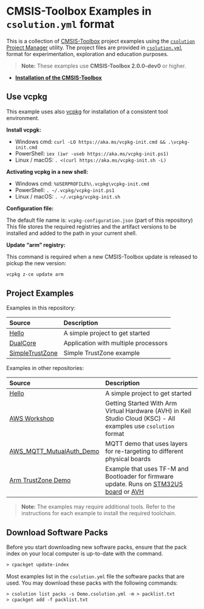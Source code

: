 # CMSIS-Toolbox Examples in `csolution.yml` format

This is a collection of [CMSIS-Toolbox](https://github.com/Open-CMSIS-Pack/devtools/blob/main/tools/README.md) project examples using the [`csolution` Project Manager](https://github.com/Open-CMSIS-Pack/devtools/blob/main/tools/projmgr/docs/Manual/Overview.md) utility.  The project files are provided in [`csolution.yml`](https://github.com/Open-CMSIS-Pack/devtools/blob/main/tools/projmgr/docs/Manual/Overview.md#yml-input-format) format for experimentation, exploration and education purposes.

> **Note:** These examples use **CMSIS-Toolbox 2.0.0-dev0** or higher.
> 
- [**Installation of the CMSIS-Toolbox**](https://github.com/Open-CMSIS-Pack/devtools/tree/main/tools#download-and-install)

## Use vcpkg

This example uses also [vcpkg](https://vcpkg.io/en/) for installation of a consistent tool environment.

**Install vcpgk:**

- Windows cmd: `curl -LO https://aka.ms/vcpkg-init.cmd && .\vcpkg-init.cmd`
- PowerShell: `iex (iwr -useb https://aka.ms/vcpkg-init.ps1)`
- Linux / macOS: `. <(curl https://aka.ms/vcpkg-init.sh -L)`

**Activating vcpkg in a new shell:**

- Windows cmd: `%USERPROFILE%\.vcpkg\vcpkg-init.cmd`
- PowerShell:  `. ~/.vcpkg/vcpkg-init.ps1`
- Linux / macOS: `. ~/.vcpkg/vcpkg-init.sh`

**Configuration file:**

The default file name is: `vcpkg-configuration.json` (part of this repository)
This file stores the required registries and the artifact versions to be installed and added to the path in your current shell.

**Update “arm” registry:**

This command is required when a new CMSIS-Toolbox update is released to pickup the new version:

```txt
vcpkg z-ce update arm
```

## Project Examples

Examples in this repository:

Source                               | Description
:------------------------------------|:----------------------------------
[Hello](./Hello)                     | A simple project to get started
[DualCore](./DualCore)               | Application with multiple processors
[SimpleTrustZone](./SimpleTrustZone) | Simple TrustZone example

Examples in other repositories:

Source            | Description
:-----------------|:----------------------------------
[Hello](./Hello)  | A simple project to get started
[AWS Workshop](https://catalog.us-east-1.prod.workshops.aws/workshops/30043722-0362-4859-bc6f-c28836a2d7ac/en-US)  | Getting Started With Arm Virtual Hardware (AVH) in Keil Studio Cloud (KSC) - All examples use `csolution` format
[AWS_MQTT_MutualAuth_Demo](https://github.com/Open-CMSIS-Pack/AWS_MQTT_MutualAuth_SW_Framework)                    | MQTT demo that uses layers for re-targeting to different physical boards
[Arm TrustZone Demo](https://github.com/MDK-Packs/TrustZone)                                                       | Example that uses TF-M and Bootloader for firmware update.  Runs on [STM32U5 board](https://www.st.com/en/evaluation-tools/b-u585i-iot02a.html) or [AVH](https://avh.arm.com/)

>**Note:** The examples may require additional tools. Refer to the instructions for each example to install the required toolchain.

## Download Software Packs

Before you start downloading new software packs, ensure that the pack index on your local computer is up-to-date with the command.

```txt
> cpackget update-index        
```

Most examples list in the `csolution.yml` file the software packs that are used. You may download these packs with the following commands:

```txt
> csolution list packs -s Demo.csolution.yml -m > packlist.txt
> cpackget add -f packlist.txt
```
